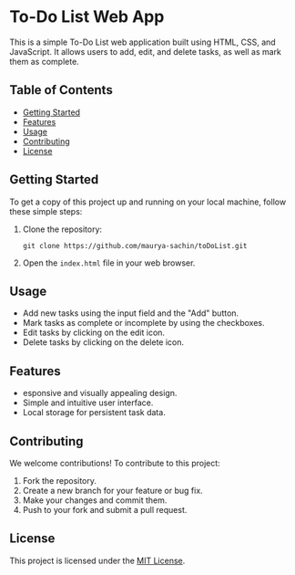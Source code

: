 # To-Do List Web App

This is a simple To-Do List web application built using HTML, CSS, and JavaScript. It allows users to add, edit, and delete tasks, as well as mark them as complete.

## Table of Contents
- [Getting Started](#getting-started)
- [Features](#features)
- [Usage](#usage)
- [Contributing](#contributing)
- [License](#license)

## Getting Started

To get a copy of this project up and running on your local machine, follow these simple steps:

1. Clone the repository:

   ```https
   git clone https://github.com/maurya-sachin/toDoList.git
   ```
2. Open the `index.html` file in your web browser.

## Usage

- Add new tasks using the input field and the "Add" button.
- Mark tasks as complete or incomplete by using the checkboxes.
- Edit tasks by clicking on the edit icon.
- Delete tasks by clicking on the delete icon.

## Features

- esponsive and visually appealing design.
- Simple and intuitive user interface.
- Local storage for persistent task data.

## Contributing

We welcome contributions! To contribute to this project:

1. Fork the repository.
2. Create a new branch for your feature or bug fix.
3. Make your changes and commit them.
4. Push to your fork and submit a pull request.

## License

This project is licensed under the [MIT License](LICENSE).